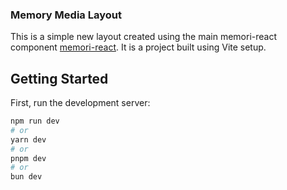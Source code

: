 ### Memory Media Layout

This is a simple new layout created using the main memori-react component [memori-react](https://github.com/memori-ai/memori-react).
It is a project built using Vite setup.

## Getting Started

First, run the development server:

```bash
npm run dev
# or
yarn dev
# or
pnpm dev
# or
bun dev
```
